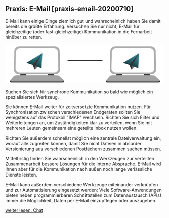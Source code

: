 ## Praxis: E-Mail [praxis-email-20200710]

E-Mail kann einige Dinge ziemlich gut und wahrscheinlich haben Sie damit bereits die größte Erfahrung. Versuchen Sie nur nicht, E-Mail für gleichzeitige (oder fast-gleichzeitige) Kommunikation in die Fernarbeit hinüber zu retten.

![](Folie18.png)

Suchen Sie sich für synchrone Kommunikation so bald wie möglich ein spezialisiertes Werkzeug.

Sie können E-Mail weiter für zeitversetzte Kommunikation nutzen. Für Synchronisation zwischen verschiedenen Endgeräten sollten Sie wenigstens auf das Protokoll "IMAP" wechseln. Richten Sie sich Filter und Weiterleitungen an, um Zuständigkeiten klar zu verteilen, wenn Sie mit mehreren Leuten gemeinsam eine geteilte Inbox nutzen wollen.

Richten Sie außerdem schnellst möglich eine zentrale Dateiverwaltung ein, worauf alle zugreifen können, damit Sie nicht Dateien in absurder Versionierung aus verschiedenen Postfächern zusammen suchen müssen.

Mittelfristig finden Sie wahrscheinlich in den Werkzeugen zur verteilten Zusammenarbeit bessere Lösungen für die interne Absprache. E-Mail wird Ihnen aber für die Kommunikation nach außen noch lange verlässliche Dienste leisten.

E-Mail kann außerdem verschiedene Werkzeuge miteinander verknüpfen und zur Automatisierung eingesetzt werden: Viele Software-Anwendungen bieten neben programmierbaren Schnittstellen zum Datenaustausch (APIs) immer die Möglichkeit, Daten per E-Mail einzupflegen oder auszugeben.

[weiter lesen: Chat](#praxis-chat-20200710)
